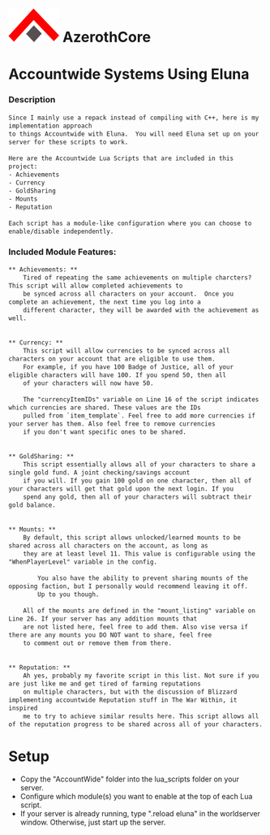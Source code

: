 # ![logo](https://raw.githubusercontent.com/azerothcore/azerothcore.github.io/master/images/logo-github.png) AzerothCore

# Accountwide Systems Using Eluna

### Description

	Since I mainly use a repack instead of compiling with C++, here is my implementation approach
	to things Accountwide with Eluna.  You will need Eluna set up on your server for these scripts to work.

	Here are the Accountwide Lua Scripts that are included in this project:
	- Achievements
	- Currency
 	- GoldSharing
	- Mounts
	- Reputation

  	Each script has a module-like configuration where you can choose to enable/disable independently.

### Included Module Features:
	** Achievements: **
 		Tired of repeating the same achievements on multiple charcters? This script will allow completed achievements to
   		be synced across all characters on your account.  Once you complete an achievement, the next time you log into a 
     	different character, they will be awarded with the achievement as well.

 
 	** Currency: **
       	This script will allow currencies to be synced across all characters on your account that are eligible to use them.
		For example, if you have 100 Badge of Justice, all of your eligible characters will have 100. If you spend 50, then all
 		of your characters will now have 50.  
  	
		The "currencyItemIDs" variable on Line 16 of the script indicates which currencies are shared. These values are the IDs 
		pulled from `item_template`. Feel free to add more currencies if your server has them. Also feel free to remove currencies
 		if you don't want specific ones to be shared.

 
 	** GoldSharing: **
  		This script essentially allows all of your characters to share a single gold fund. A joint checking/savings account
    	if you will. If you gain 100 gold on one character, then all of your characters will get that gold upon the next login. If you
     	spend any gold, then all of your characters will subtract their gold balance.

 
 	** Mounts: **
  		By default, this script allows unlocked/learned mounts to be shared across all characters on the account, as long as
    	they are at least level 11. This value is configurable using the "WhenPlayerLevel" variable in the config.
      	
       		You also have the ability to prevent sharing mounts of the opposing faction, but I personally would recommend leaving it off.
       		Up to you though.
		
  		All of the mounts are defined in the "mount_listing" variable on Line 26. If your server has any addition mounts that
    	are not listed here, feel free to add them. Also vise versa if there are any mounts you DO NOT want to share, feel free
      	to comment out or remove them from there.

 
 	** Reputation: **
     	Ah yes, probably my favorite script in this list. Not sure if you are just like me and get tired of farming reputations
      	on multiple characters, but with the discussion of Blizzard implementing accountwide Reputation stuff in The War Within, it inspired
       	me to try to achieve similar results here. This script allows all of the reputation progress to be shared across all of your characters.


# Setup

- Copy the "AccountWide" folder into the lua_scripts folder on your server.
- Configure which module(s) you want to enable at the top of each Lua script.
- If your server is already running, type ".reload eluna" in the worldserver window.  Otherwise, just start up the server.
